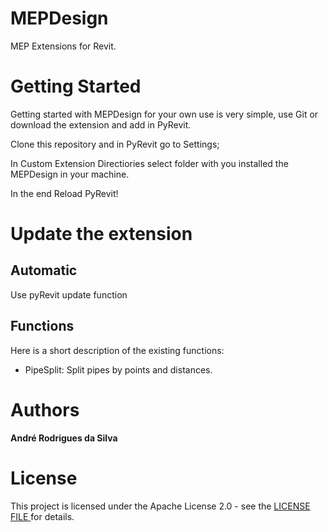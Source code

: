 # MEPDesign
MEP Extensions for Revit.

# Getting Started
Getting started with MEPDesign for your own use is very simple, use Git or download the extension and add in PyRevit.

Clone this repository and in PyRevit go to Settings;

In Custom Extension Directiories select folder with you installed the MEPDesign in your machine.

In the end Reload PyRevit!

# Update the extension


## Automatic

Use pyRevit update function

## Functions

Here is a short description of the existing functions:
*  PipeSplit: Split pipes by points and distances.


# Authors
**André Rodrigues da Silva** 
# License
This project is licensed under the Apache License 2.0 - see the [LICENSE FILE ](https://github.com/andrerdsilva/MEPDesign/blob/main/LICENSE) for details.
